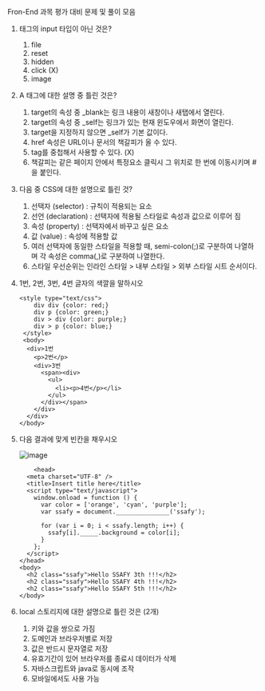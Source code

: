 Fron-End 과목 평가 대비 문제 및 풀이 모음

1. <Form> 태그의 input 타입이 아닌 것은?
    
   1. file
   2. reset
   3. hidden
   4. click (X)
   5. image
  
2. A 태그에 대한 설명 중 틀린 것은?
    1. target의 속성 중 _blank는 링크 내용이 새창이나 새탭에서 열린다.
    2. target의 속성 중 _self는 링크가 있는 현재 윈도우에서 화면이 열린다.
    3. target을 지정하지 않으면 _self가 기본 값이다.
    4. href 속성은 URL이나 문서의 책갈피가 올 수 있다.
    5. tag를 중첩해서 사용할 수 있다. (X)
    6. 책갈피는 같은 페이지 안에서 특정요소 클릭시 그 위치로 한 번에 이동시키며 #을 붙인다.
  
3. 다음 중 CSS에 대한 설명으로 틀린 것?
    1. 선택자 (selector) : 규칙이 적용되는 요소
    2. 선언 (declaration) : 선택자에 적용될 스타일로 속성과 값으로 이루어 짐 
    3. 속성 (property) : 선택자에서 바꾸고 싶은 요소
    4. 값 (value) : 속성에 적용할 값
    5. 여러 선택자에 동일한 스타일을 적용할 때, semi-colon(;)로 구분하여 나열하며 각 속성은 comma(,)로 구분하여 나열한다.
    6. 스타일 우선순위는 인라인 스타일 > 내부 스타일 > 외부 스타일 시트 순서이다.
  
4. 1번, 2번, 3번, 4번 글자의 색깔을 말하시오
    ```
    <style type="text/css">
        div div {color: red;}
        div p {color: green;}
        div > div {color: purple;}
        div > p {color: blue;}
     </style>
     <body>
      <div>1번
        <p>2번</p>
        <div>3번
          <span><div>
            <ul>
              <li><p>4번</p></li>
            </ul>
          </div></span>
        </div>
      </div>
    </body>
   
    ```
  
5. 다음 결과에 맞게 빈칸을 채우시오
  
    ![image](https://user-images.githubusercontent.com/79408217/190911954-dcef2d6b-3f28-4f6b-8290-7da4756a2b5a.png)
    ```
        <head>
      <meta charset="UTF-8" />
      <title>Insert title here</title>
      <script type="text/javascript">
        window.onload = function () {
          var color = ['orange', 'cyan', 'purple'];
          var ssafy = document._______________('ssafy');

          for (var i = 0; i < ssafy.length; i++) {
            ssafy[i]._____.background = color[i];
          }
        };
      </script>
    </head>
    <body>
      <h2 class="ssafy">Hello SSAFY 3th !!!</h2>
      <h2 class="ssafy">Hello SSAFY 4th !!!</h2>
      <h2 class="ssafy">Hello SSAFY 5th !!!</h2>
    </body>
    ```
6. local 스토리지에 대한 설명으로 틀린 것은 (2개)
    1. 키와 값을 쌍으로 가짐
    2.  도메인과 브라우저별로 저장
    3. 값은 반드시 문자열로 저장
    4. 유효기간이 있어 브라우저를 종료시 데이터가 삭제
    5. 자바스크립트와 java로 동시에 조작
    6. 모바일에서도 사용 가능
       
  
